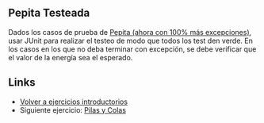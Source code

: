 
## Pepita Testeada

Dados los casos de prueba de [Pepita (ahora con 100% más excepciones)](pepitaExcepciones.md), usar JUnit para realizar el testeo de modo que todos los test den verde. En los casos en los que no deba terminar con excepción, se debe verificar que el valor de la energía sea el esperado.

## Links

- [Volver a ejercicios introductorios](index.md)
- Siguiente ejercicio: [Pilas y Colas](pilasYColas.md)
